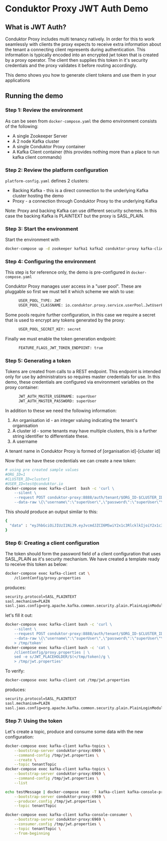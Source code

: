 # Conduktor Proxy JWT Auth Demo

## What is JWT Auth?

Conduktor Proxy includes multi tenancy natively. In order for this to work seamlessly with clients 
the proxy expects to receive extra information about the tenant a connecting client represents 
during authentication. This information is typically encoded into an encrypted jwt token that is 
created by a proxy operator. The client then supplies this token in it's security credentials and 
the proxy validates it before routing accordingly.   

This demo shows you how to generate client tokens and use them in your applications

## Running the demo

### Step 1: Review the environment

As can be seen from `docker-compose.yaml` the demo environment consists of the following:

* A single Zookeeper Server
* A 2 node Kafka cluster
* A single Conduktor Proxy container
* A Kafka Client container (this provides nothing more than a place to run kafka client commands)

### Step 2: Review the platform configuration

`platform-config.yaml` defines 2 clusters:

* Backing Kafka - this is a direct connection to the underlying Kafka cluster hosting the demo
* Proxy - a connection through Conduktor Proxy to the underlying Kafka

Note: Proxy and backing Kafka can use different security schemes. 
In this case the backing Kafka is PLAINTEXT but the proxy is SASL_PLAIN.

### Step 3: Start the environment

Start the environment with

```bash
docker-compose up -d zookeeper kafka1 kafka2 conduktor-proxy kafka-client schema-registry
```

### Step 4: Configuring the environment

This step is for reference only, the demo is pre-configured in `docker-compose.yaml`

Conduktor Proxy manages user access in a "user pool". These are pluggable so first we must tell it which scheme we wish 
to use:

```bash
      USER_POOL_TYPE: JWT
      USER_POOL_CLASSNAME: io.conduktor.proxy.service.userPool.JwtUserPoolService
```

Some pools require further configuration, in this case we require a secret that is used to encrypt any tokens generated 
by the proxy:

```bash
      USER_POOL_SECRET_KEY: secret
```

Finally we must enable the token generation endpoint:

```bash
      FEATURE_FLAGS_JWT_TOKEN_ENDPOINT: true
```

### Step 5: Generating a token

Tokens are created from calls to a REST endpoint. This endpoint is intended only for use by administrators 
so requires master credentials for use. In this demo, these credentials are configured via environment 
variables on the proxy container:

```bash
      JWT_AUTH_MASTER_USERNAME: superUser
      JWT_AUTH_MASTER_PASSWORD: superUser
```

In addition to these we need the following information:

1. An organisation id - an integer valuing indicating the tenant's organisation
2. A cluster id - some tenants may have multiple clusters, this is a further string identifier to differentiate these.
3. A username

A tenant name in Conduktor Proxy is formed of [organisation id]-[cluster id]

Now that we have these credentials we can create a new token:

```bash
# using pre created sample values
#ORG_ID=1
#CLUSTER_ID=cluster1
#USER_ID=test@conduktor.io
docker-compose exec kafka-client  bash -c 'curl \
    --silent \
    --request POST conduktor-proxy:8888/auth/tenant/$ORG_ID-$CLUSTER_ID/user/$USER_ID/token \
    --data-raw \{\"username\":\"superUser\",\"password\":\"superUser\"\}'
```

This should produce an output similar to this:

```bash
{
  "data" : "eyJhbGciOiJIUzI1NiJ9.eyJvcmdJZCI6MSwiY2x1c3RlcklkIjoiY2x1c3RlcjEiLCJ1c2VybmFtZSI6InRlc3RAY29uZHVrdG9yLmlvIn0.XhB1e_ZXvgZ8zIfr28UQ33S8VA7yfWyfdM561Em9lrM"
}
```

### Step 6: Creating a client configuration

The token should form the password field of a client configuration that uses SASL_PLAIN as it's security mechanism. We 
have created a template ready to receive this token as below:

```bash
docker-compose exec kafka-client cat \
    /clientConfig/proxy.properties
```

produces:

```bash
security.protocol=SASL_PLAINTEXT
sasl.mechanism=PLAIN
sasl.jaas.config=org.apache.kafka.common.security.plain.PlainLoginModule required username="test@conduktor.io" password="JWT_PLACEHOLDER";
```

let's fill it out:

```bash
docker-compose exec kafka-client bash -c 'curl \
    --silent \
    --request POST conduktor-proxy:8888/auth/tenant/$ORG_ID-$CLUSTER_ID/user/$USER_ID/token \
    --data-raw \{\"username\":\"superUser\",\"password\":\"superUser\"\}  | grep data | cut -d\" -f4 \
    > /tmp/token'
docker-compose exec kafka-client bash -c 'cat \
    /clientConfig/proxy.properties | \
    sed -e s/JWT_PLACEHOLDER/$(</tmp/token)/g \
    > /tmp/jwt.properties'
```

To verify:

```bash
docker-compose exec kafka-client cat /tmp/jwt.properties
```

produces:

```bash
security.protocol=SASL_PLAINTEXT
sasl.mechanism=PLAIN
sasl.jaas.config=org.apache.kafka.common.security.plain.PlainLoginModule required username="test@conduktor.io" password="eyJhbGciOiJIUzI1NiJ9.eyJvcmdJZCI6MSwiY2x1c3RlcklkIjoiY2x1c3RlcjEiLCJ1c2VybmFtZSI6InRlc3RAY29uZHVrdG9yLmlvIn0.XhB1e_ZXvgZ8zIfr28UQ33S8VA7yfWyfdM561Em9lrM";
```

### Step 7: Using the token

Let's create a topic, produce and consume some data with the new configuration:

```bash
docker-compose exec kafka-client kafka-topics \
    --bootstrap-server conduktor-proxy:6969 \
    --command-config /tmp/jwt.properties \
    --create \
    --topic tenantTopic
docker-compose exec kafka-client kafka-topics \
    --bootstrap-server conduktor-proxy:6969 \
    --command-config /tmp/jwt.properties \
    --list
```

```bash
echo testMessage | docker-compose exec -T kafka-client kafka-console-producer \
    --bootstrap-server conduktor-proxy:6969 \
    --producer.config /tmp/jwt.properties \
    --topic tenantTopic
```

```bash
docker-compose exec kafka-client kafka-console-consumer \
    --bootstrap-server conduktor-proxy:6969 \
    --consumer.config /tmp/jwt.properties \
    --topic tenantTopic \
    --from-beginning
```